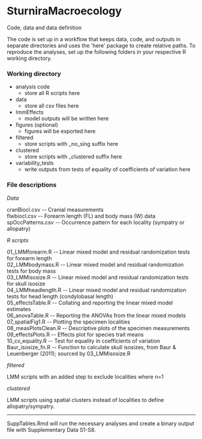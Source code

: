 # SturniraMacroecology
Code, data and data definition

The code is set up in a workflow that keeps data, code, and outputs in separate directories and uses the 'here' package to create relative paths. To reproduce the analyses, set up the following folders in your respective R working directory.


### Working directory

 * analysis code
   * store all R scripts here
 * data
   * store all csv files here
 * lmmEffects
   * model outputs will be written here 
 * figures (optional)
   * figures will be exported here
 * filtered
   * store scripts with _no_sing suffix here    
 * clustered
   * store scripts with _clustered suffix here
 * variability_tests
   * write outputs from tests of equality of coefficients of variation here

### File descriptions 
*Data*

cranBiocl.csv -- Cranial measurements  
flwbiocl.csv -- Forearm length (FL) and body mass (W) data  
spOccPatterns.csv -- Occurrence pattern for each locality (sympatry or allopatry)  

*R scripts*

01_LMMforearm.R -- Linear mixed model and residual randomization tests for forearm length  
02_LMMbodymass.R -- Linear mixed model and residual randomization tests for body mass  
03_LMMisosize.R -- Linear mixed model and residual randomization tests for skull isosize  
04_LMMheadlength.R -- Linear mixed model and residual randomization tests for head length (condylobasal length)  
05_effectsTable.R -- Collating and reporting the linear mixed model estimates  
06_anovaTable.R -- Reporting the ANOVAs from the linear mixed models  
07_spatialFig1.R -- Plotting the specimen localities  
08_measPlotsClean.R -- Descriptive plots of the specimen measurements  
09_effectsPlots.R -- Effects plot for species trait means  
10_cv_equality.R -- Test for equality in coefficients of variation  
Baur_isosize_fn.R -- Function to calculate skull isosizes, from Baur & Leuenberger (2011); sourced by 03_LMMisosize.R

*filtered*

LMM scripts with an added step to exclude localities where n=1

*clustered*

LMM scripts using spatial clusters instead of localities to define allopatry/sympatry.

---

SuppTables.Rmd will run the necessary analyses and create a binary output file with Supplementary Data S1-S8.
